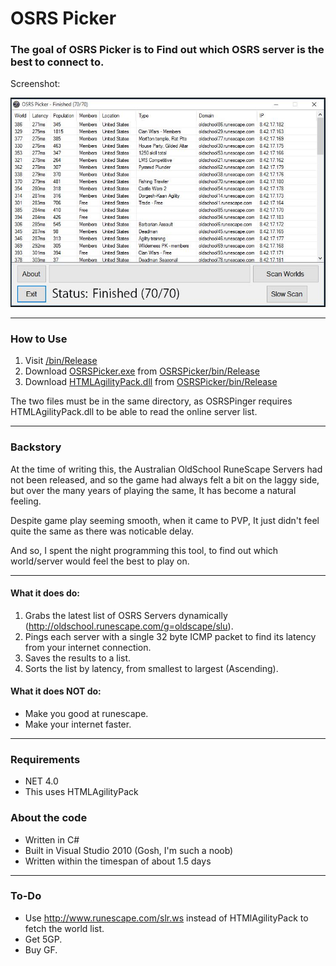 # OSRS Picker

###  The goal of OSRS Picker is to Find out which OSRS server is the best to connect to.

Screenshot: 

![ScreenShot](https://raw.githubusercontent.com/PoxyDoxy/OSRSPicker/master/Screenshot.jpg "Screenshot")

---

### How to Use
1. Visit [/bin/Release](https://github.com/PoxyDoxy/OSRSPicker/tree/master/OSRSPicker/bin/Release)
2. Download [OSRSPicker.exe](https://github.com/PoxyDoxy/OSRSPicker/raw/master/OSRSPicker/bin/Release/OSRSPicker.exe) from [OSRSPicker/bin/Release](https://github.com/PoxyDoxy/OSRSPicker/tree/master/OSRSPicker/bin/Release)
3. Download [HTMLAgilityPack.dll](https://github.com/PoxyDoxy/OSRSPicker/raw/master/OSRSPicker/bin/Release/HtmlAgilityPack.dll) from [OSRSPicker/bin/Release](https://github.com/PoxyDoxy/OSRSPicker/tree/master/OSRSPicker/bin/Release)

The two files must be in the same directory, as OSRSPinger requires HTMLAgilityPack.dll to be able to read the online server list.

---
### Backstory
At the time of writing this, the Australian OldSchool RuneScape Servers had not been released, and so the game had always felt a bit on the laggy side, but over the many years of playing the same, It has become a natural feeling. 

Despite game play seeming smooth, when it came to PVP, It just didn't feel quite the same as there was noticable delay.

And so, I spent the night programming this tool, to find out which world/server would feel the best to play on.

---
#### What it does do:

  1. Grabs the latest list of OSRS Servers dynamically (http://oldschool.runescape.com/g=oldscape/slu).
  2. Pings each server with a single 32 byte ICMP packet to find its latency from your internet connection.
  3. Saves the results to a list.
  4. Sorts the list by latency, from smallest to largest (Ascending).

#### What it does NOT do:
  - Make you good at runescape.
  - Make your internet faster.

--- 

### Requirements

 - NET 4.0
 - This uses HTMLAgilityPack
 
### About the code
 - Written in C#
 - Built in Visual Studio 2010 (Gosh, I'm such a noob)
 - Written within the timespan of about 1.5 days

--- 

### To-Do

- Use http://www.runescape.com/slr.ws instead of HTMlAgilityPack to fetch the world list.
- Get 5GP.
- Buy GF.